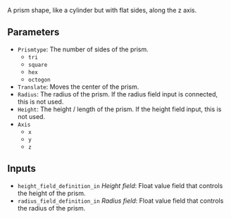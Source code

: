 A prism shape, like a cylinder but with flat sides, along the z axis.

## Parameters

* `Prismtype`: The number of sides of the prism.
  * `tri`
  * `square`
  * `hex`
  * `octogon`
* `Translate`: Moves the center of the prism.
* `Radius`: The radius of the prism. If the radius field input is connected, this is not used.
* `Height`: The height / length of the prism. If the height field input, this is not used.
* `Axis`
  * `x`
  * `y`
  * `z`

## Inputs

* `height_field_definition_in` *Height field*: Float value field that controls the height of the prism.
* `radius_field_definition_in` *Radius field*: Float value field that controls the radius of the prism. 